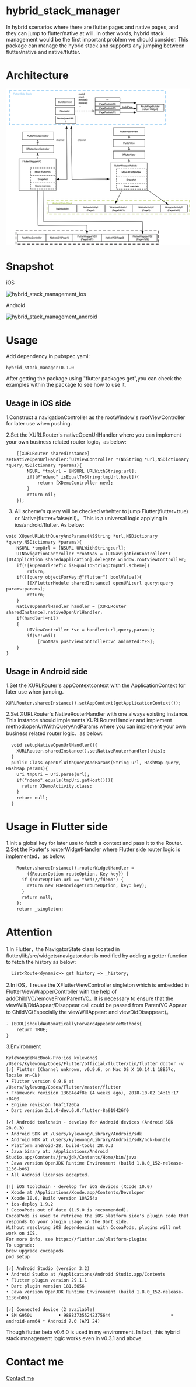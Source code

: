 # hybrid_stack_manager

In hybrid scenarios where there are flutter pages and native pages, and they can jump to flutter/native at will. In other words, hybrid stack management would be the first important problem we should consider. This package can manage the hybrid stack and supports any jumping between flutter/native and native/flutter.

# Architecture

![](https://raw.githubusercontent.com/kangwang1988/kangwang1988.github.io/master/img/hybrid-stack-manangement.png)

# Snapshot

iOS

![hybrid_stack_management_ios](https://raw.githubusercontent.com/kangwang1988/kangwang1988.github.io/master/img/hybrid_stack_management_ios.gif)

Android

![hybrid_stack_management_android](https://raw.githubusercontent.com/kangwang1988/kangwang1988.github.io/master/img/hybrid_stack_management_android.gif)

# Usage

Add dependency in pubspec.yaml:

	hybrid_stack_manager:0.1.0

After getting the package using "flutter packages get",you can check the examples within the package to see how to use it.


## Usage in iOS side

1.Construct a navigationController as the rootWindow's rootViewController for later use when pushing.

2.Set the XURLRouter's nativeOpenUrlHandler where you can implement your own business related router logic，as below:

```
    [[XURLRouter sharedInstance] setNativeOpenUrlHandler:^UIViewController *(NSString *url,NSDictionary *query,NSDictionary *params){
        NSURL *tmpUrl = [NSURL URLWithString:url];
        if([@"ndemo" isEqualToString:tmpUrl.host]){
            return [XDemoController new];
        }
        return nil;
    }];
```
3. All scheme's query will be checked whehter to jump Flutter(flutter=true) or Native(flutter=false/nil)。 This is a universal logic applying in ios/android/flutter. As below:
```
void XOpenURLWithQueryAndParams(NSString *url,NSDictionary *query,NSDictionary *params){
    NSURL *tmpUrl = [NSURL URLWithString:url];
    UINavigationController *rootNav = (UINavigationController*)[UIApplication sharedApplication].delegate.window.rootViewController;
    if(![kOpenUrlPrefix isEqualToString:tmpUrl.scheme])
        return;
    if([[query objectForKey:@"flutter"] boolValue]){
        [[XFlutterModule sharedInstance] openURL:url query:query params:params];
        return;
    }
    NativeOpenUrlHandler handler = [XURLRouter sharedInstance].nativeOpenUrlHandler;
    if(handler!=nil)
    {
        UIViewController *vc = handler(url,query,params);
        if(vc!=nil)
            [rootNav pushViewController:vc animated:YES];
    }
}
```

## Usage in Android side

1.Set the XURLRouter's  appContextcontext with the ApplicationContext for later use when jumping.
```
XURLRouter.sharedInstance().setAppContext(getApplicationContext());
```
2.Set XURLRouter's NativeRouterHandler with one always existing instance. This instance should implements XURLRouterHandler and implement method:openUrlWithQueryAndParams where you can implement your own business related router logic，as below:
```
  void setupNativeOpenUrlHandler(){
    XURLRouter.sharedInstance().setNativeRouterHandler(this);
  }
  public Class openUrlWithQueryAndParams(String url, HashMap query, HashMap params){
    Uri tmpUri = Uri.parse(url);
    if("ndemo".equals(tmpUri.getHost())){
      return XDemoActivity.class;
    }
    return null;
  }
```

# Usage in Flutter side

1.Init a global key for later use to fetch a context and pass it to the Router.
2.Set the Router's routerWidgetHandler where Flutter side router logic is implemented，as below:
```
    Router.sharedInstance().routerWidgetHandler =
        ({RouterOption routeOption, Key key}) {
      if (routeOption.url == "hrd://fdemo") {
        return new FDemoWidget(routeOption, key: key);
      }
      return null;
    };
    return _singleton;
```

# Attention
1.In Flutter，the NavigatorState class located in flutter/lib/src/widgets/navigator.dart is modified by adding a getter function to fetch the history as below:
```
  List<Route<dynamic>> get history => _history;
```
2.In iOS，I reuse the XFlutterViewController singleton which is embedded in FlutterViewWrapperController with the help of addChildVC/removeFromParentVC。It is necessary to ensure that the viewWill/DidAppear/Disappear call could be passed from ParentVC Appear to ChildVC(Especially the viewWillAppear: and viewDidDisappear:)。
```
- (BOOL)shouldAutomaticallyForwardAppearanceMethods{
    return TRUE;
}
```

3.Environment

```
KyleWongdeMacBook-Pro:ios kylewong$ /Users/kylewong/Codes/Flutter/official/flutter/bin/flutter doctor -v
[✓] Flutter (Channel unknown, v0.9.6, on Mac OS X 10.14.1 18B57c, locale en-CN)
• Flutter version 0.9.6 at /Users/kylewong/Codes/Flutter/master/flutter
• Framework revision 13684e4f8e (4 weeks ago), 2018-10-02 14:15:17 -0400
• Engine revision f6af1f20ba
• Dart version 2.1.0-dev.6.0.flutter-8a919426f0

[✓] Android toolchain - develop for Android devices (Android SDK 28.0.3)
• Android SDK at /Users/kylewong/Library/Android/sdk
• Android NDK at /Users/kylewong/Library/Android/sdk/ndk-bundle
• Platform android-28, build-tools 28.0.3
• Java binary at: /Applications/Android Studio.app/Contents/jre/jdk/Contents/Home/bin/java
• Java version OpenJDK Runtime Environment (build 1.8.0_152-release-1136-b06)
• All Android licenses accepted.

[!] iOS toolchain - develop for iOS devices (Xcode 10.0)
• Xcode at /Applications/Xcode.app/Contents/Developer
• Xcode 10.0, Build version 10A254a
• ios-deploy 1.9.2
! CocoaPods out of date (1.5.0 is recommended).
CocoaPods is used to retrieve the iOS platform side's plugin code that responds to your plugin usage on the Dart side.
Without resolving iOS dependencies with CocoaPods, plugins will not work on iOS.
For more info, see https://flutter.io/platform-plugins
To upgrade:
brew upgrade cocoapods
pod setup

[✓] Android Studio (version 3.2)
• Android Studio at /Applications/Android Studio.app/Contents
• Flutter plugin version 29.1.1
• Dart plugin version 181.5656
• Java version OpenJDK Runtime Environment (build 1.8.0_152-release-1136-b06)

[✓] Connected device (2 available)
• SM G950U          • 988837355242375644                       • android-arm64 • Android 7.0 (API 24)
```
Though  flutter beta v0.6.0 is used in my environment. In fact, this hybrid stack management  logic works even in v0.3.1 and above.

# Contact me

[Contact me](mailto:kang.wang1988@gmail.com)
